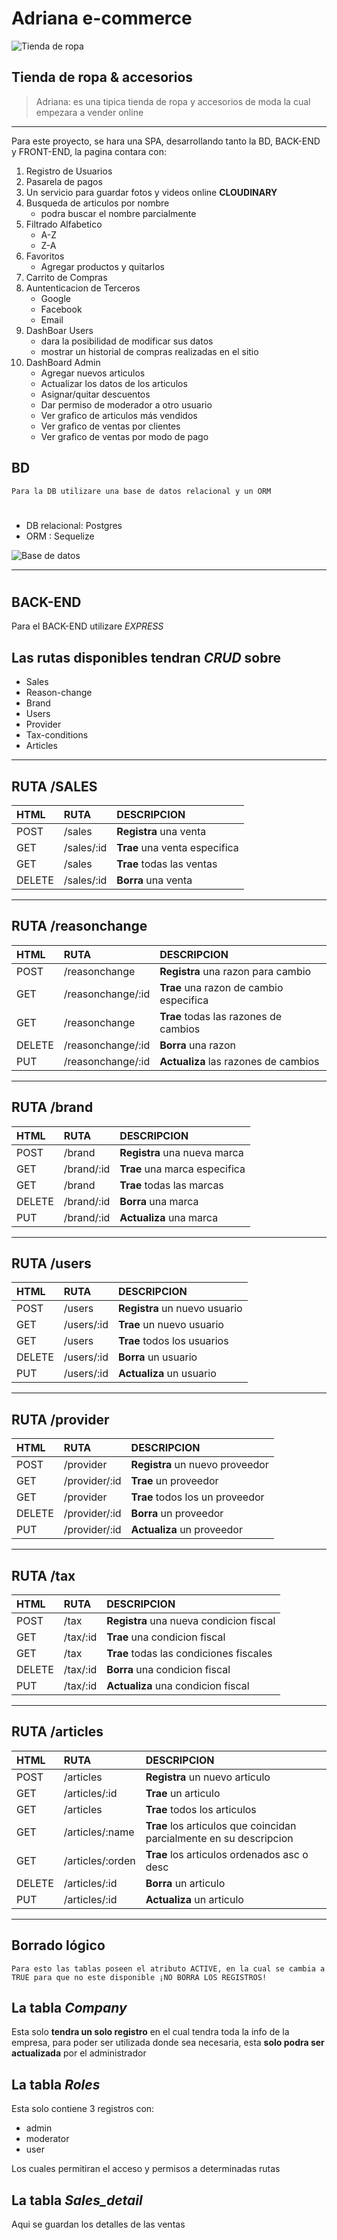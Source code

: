 #
#
# Adriana e-commerce

![Tienda de ropa](./src/assets/adriana.jpg)

## Tienda de ropa & accesorios

>Adriana: es una tipica tienda de ropa y accesorios de moda la cual empezara a vender online

___

Para este proyecto, se hara una SPA, desarrollando tanto la BD, BACK-END y FRONT-END, la pagina contara con:

1. Registro de Usuarios
2. Pasarela de pagos
3. Un servicio para guardar fotos y videos online **CLOUDINARY**
4. Busqueda de articulos por nombre
    * podra buscar el nombre parcialmente
5. Filtrado Alfabetico 
    * A-Z 
    * Z-A
6. Favoritos
    * Agregar productos y quitarlos
7. Carrito de Compras
8. Auntenticacion de Terceros
    * Google
    * Facebook
    * Email
9. DashBoar Users
    * dara la posibilidad de modificar sus datos
    * mostrar un historial de compras realizadas en el sitio
10. DashBoard Admin
    * Agregar nuevos articulos
    * Actualizar los datos de los articulos
    * Asignar/quitar descuentos
    * Dar permiso de moderador a otro usuario
    * Ver grafico de articulos más vendidos
    * Ver grafico de ventas por clientes
    * Ver grafico de ventas por modo de pago
 


## BD
    Para la DB utilizare una base de datos relacional y un ORM
#
* DB relacional: Postgres
* ORM : Sequelize

![Base de datos](./src/assets/D.E.R.%20Adriana.png)

___

#
## BACK-END

 Para el BACK-END utilizare *EXPRESS*

 ## Las rutas disponibles tendran *CRUD* sobre

 * Sales 
 * Reason-change
 * Brand
 * Users
 * Provider
 * Tax-conditions
 * Articles

---


 ## **RUTA /SALES**                                     
 
 | HTML            |      RUTA        | DESCRIPCION                    |    
 |:----------------|:-----------------|:-------------------------------|    
 | POST            | /sales           | **Registra** una venta         |    
 | GET             | /sales/:id       | **Trae** una venta especifica  |    
 | GET             | /sales           | **Trae** todas las ventas      |    
 | DELETE          | /sales/:id       | **Borra** una venta            |    
 
 
 ___

 ## **RUTA /reasonchange**

 | HTML   |      RUTA        | DESCRIPCION                             |
 |:-------|:-----------------|:----------------------------------------|
 | POST   | /reasonchange    | **Registra** una razon para cambio      |
 | GET    | /reasonchange/:id| **Trae** una razon de cambio especifica |
 | GET    | /reasonchange    | **Trae** todas las razones de cambios   |
 | DELETE | /reasonchange/:id| **Borra** una razon                     |
 | PUT    | /reasonchange/:id| **Actualiza** las razones de cambios    |
 

 
---
## **RUTA /brand**


 | HTML    |      RUTA   | DESCRIPCION                   |
 |:--------|:------------|:------------------------------|
 | POST    | /brand      | **Registra** una nueva marca  |
 | GET     | /brand/:id  | **Trae** una marca especifica |
 | GET     | /brand      | **Trae** todas las marcas     |
 | DELETE  | /brand/:id  | **Borra** una marca           |
 | PUT     | /brand/:id  | **Actualiza** una marca       |
 
 

---

## **RUTA /users**

 | HTML    |      RUTA    | DESCRIPCION                    |
 |:--------|:-------------|:-------------------------------|
 | POST    | /users       | **Registra** un nuevo usuario  |
 | GET     | /users/:id   | **Trae** un nuevo usuario      |
 | GET     | /users       | **Trae** todos los usuarios    |
 | DELETE  | /users/:id   | **Borra** un usuario           |
 | PUT     | /users/:id   | **Actualiza** un usuario       |
 
 

---

 ## **RUTA /provider**

 | HTML     |      RUTA        | DESCRIPCION                        |
 |:---------|:-----------------|:-----------------------------------|
 | POST     | /provider        | **Registra** un nuevo proveedor    |
 | GET      | /provider/:id    | **Trae** un proveedor              |
 | GET      | /provider        | **Trae** todos los un proveedor    |
 | DELETE   | /provider/:id    | **Borra** un proveedor             |
 | PUT      | /provider/:id    | **Actualiza** un proveedor         |


---

 ## **RUTA /tax**
 | HTML     |      RUTA   | DESCRIPCION                               |
 |:---------|:------------|:------------------------------------------|
 | POST     | /tax        | **Registra** una nueva condicion fiscal   |
 | GET      | /tax/:id    | **Trae** una condicion fiscal             |
 | GET      | /tax        | **Trae** todas las condiciones fiscales   |
 | DELETE   | /tax/:id    | **Borra** una condicion fiscal            |
 | PUT      | /tax/:id    | **Actualiza** una condicion fiscal        |
 

---

 ## **RUTA /articles**
 | HTML    |      RUTA        | DESCRIPCION                                                         |
 |:--------|:-----------------|:--------------------------------------------------------------------|
 | POST    | /articles        | **Registra** un nuevo articulo                                      |
 | GET     | /articles/:id    | **Trae** un articulo                                                |
 | GET     | /articles        | **Trae** todos los articulos                                        |
 | GET     | /articles/:name  | **Trae** los articulos que coincidan parcialmente en su descripcion |
 | GET     | /articles/:orden | **Trae** los articulos ordenados asc o desc                         |
 | DELETE  | /articles/:id    | **Borra** un articulo                                               |
 | PUT     | /articles/:id    | **Actualiza** un articulo                                           |
 

---
 ## Borrado lógico
    Para esto las tablas poseen el atributo ACTIVE, en la cual se cambia a TRUE para que no este disponible ¡NO BORRA LOS REGISTROS!

 ## La tabla *Company*
 Esta solo **tendra un solo registro** en el cual tendra toda la info de la empresa, para poder ser utilizada donde sea necesaria, esta **solo podra ser actualizada** por el administrador
 
 ## La tabla *Roles*
 Esta solo contiene 3 registros con:
 * admin
 * moderator
 * user 
 
 Los cuales permitiran el acceso y permisos a determinadas rutas
 
 ## La tabla *Sales_detail*
 Aqui se guardan los detalles de las ventas 